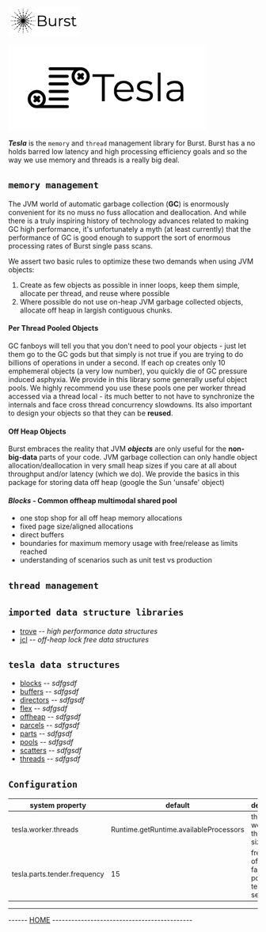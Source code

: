 ![Burst](../doc/burst_small.png "")

![](./doc/tesla.png "")

___Tesla___ is the `memory` and `thread` management library for Burst.
Burst has a no holds barred
low latency and high processing efficiency goals and
so the way we use memory and threads is a really big deal.

## `memory management`
The JVM world of automatic
garbage collection (**GC**) is enormously convenient for its no muss
no fuss allocation and deallocation. And while there is a
truly inspiring history of technology advances related to
making GC high performance, it's unfortunately a myth (at least currently)
that the performance of GC is good enough to support the sort of
enormous processing rates of Burst single pass scans.

We assert two basic
rules to optimize these two demands when using JVM objects:
1. Create as few objects as possible in inner loops, keep them simple, allocate per thread, and reuse where possible
2. Where possible do not use on-heap JVM garbage collected objects, allocate off heap in largish contiguous chunks.

#### Per Thread Pooled Objects
GC fanboys will tell you that you don't need to pool your objects - just let them go to the GC gods but that simply is not
true if you are trying to do billions of operations in under a second. If each op creates only 10 emphemeral objects
(a very low number), you quickly die of GC pressure induced asphyxia. We provide in this library some generally useful
object pools. We highly recommend you use these pools one per worker thread accessed via a thread local - its much
better to not have to synchronize the internals and face cross thread concurrency slowdowns. Its also important to
design your objects so that they can be __reused__.

#### Off Heap Objects
Burst embraces the reality that JVM ___objects___ are only useful for the __non-big-data__ parts of your code. JVM garbage
collection can only handle object allocation/deallocation in very small heap sizes if
you care at all about throughput and/or latency (which we do). We provide the basics in this package for storing data
off heap (google the Sun 'unsafe' object)

#### *Blocks* - Common offheap multimodal shared pool
* one stop shop for all off heap memory allocations
* fixed page size/aligned allocations
* direct buffers
* boundaries for maximum memory usage with free/release as limits reached
* understanding of scenarios such as unit test vs production

## `thread management`

## `imported data structure libraries`
* [trove](https://bitbucket.org/trove4j/trove) -- _high performance data structures_
* [jcl](https://github.com/JCTools/JCTools) -- _off-heap lock free data structures_

## `tesla data structures`
* [blocks]() -- _sdfgsdf_
* [buffers]() -- _sdfgsdf_
* [directors]() -- _sdfgsdf_
* [flex]() -- _sdfgsdf_
* [offheap]() -- _sdfgsdf_
* [parcels]() -- _sdfgsdf_
* [parts]() -- _sdfgsdf_
* [pools]() -- _sdfgsdf_
* [scatters]() -- _sdfgsdf_
* [threads]() -- _sdfgsdf_

## `Configuration`
|  system property |  default |  description |
|---|---|---|
|  tesla.worker.threads |  Runtime.getRuntime.availableProcessors |  the fixed worker thread pool size  |
|  tesla.parts.tender.frequency |  15 |  frequency of part factory pool tending in seconds  |



---
------ [HOME](../readme.md) --------------------------------------------
